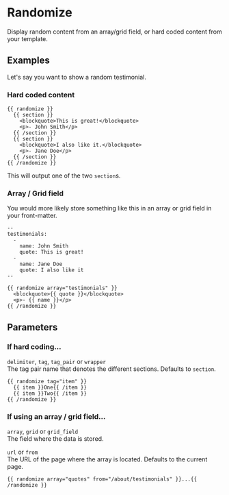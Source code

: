 # Randomize
Display random content from an array/grid field, or hard coded content from your template.

## Examples
Let's say you want to show a random testimonial.

### Hard coded content

    {{ randomize }}
      {{ section }}
        <blockquote>This is great!</blockquote>
        <p>- John Smith</p>
      {{ /section }}
      {{ section }}
        <blockquote>I also like it.</blockquote>
        <p>- Jane Doe</p>
      {{ /section }}
    {{ /randomize }}

This will output one of the two `section`s.

### Array / Grid field

You would more likely store something like this in an array or grid field in your front-matter.

    --
    testimonials:
      -
        name: John Smith
        quote: This is great!
      -
        name: Jane Doe
        quote: I also like it
    --

    {{ randomize array="testimonials" }}
      <blockquote>{{ quote }}</blockquote>
      <p>- {{ name }}</p>
    {{ /randomize }}

## Parameters

### If hard coding...

`delimiter`, `tag`, `tag_pair` or `wrapper`  
The tag pair name that denotes the different sections. Defaults to `section`.

    {{ randomize tag="item" }}
      {{ item }}One{{ /item }}
      {{ item }}Two{{ /item }}
    {{ /randomize }}

### If using an array / grid field...

`array`, `grid` or `grid_field`  
The field where the data is stored.  

`url` or `from`  
The URL of the page where the array is located. Defaults to the current page.

    {{ randomize array="quotes" from="/about/testimonials" }}...{{ /randomize }}
